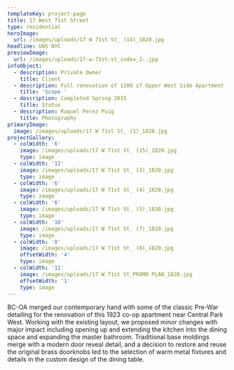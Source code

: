 ```yaml
---
templateKey: project-page
title: 17 West 71st Street
type: residential
heroImage:
  url: /images/uploads/17 W 71st St_ (14)_1820.jpg
headline: UWS NYC
previewImage:
  url: /images/uploads/17-w-71st-st_index_2-.jpg
infoObject:
  - description: Private Owner
    title: Client
  - description: Full renovation of 1200 sf Upper West Side Apartment
    title: 'Scope '
  - description: Completed Spring 2015
    title: Status
  - description: Raquel Perez Puig
    title: Photography
primaryImage:
  image: /images/uploads/17 W 71st St_ (1)_1820.jpg
projectGallery:
  - colWidth: '6'
    image: /images/uploads/17 W 71st St_ (15)_1820.jpg
    type: image
  - colWidth: '12'
    image: /images/uploads/17 W 71st St_ (3)_1820.jpg
    type: image
  - colWidth: '6'
    image: /images/uploads/17 W 71st St_ (4)_1820.jpg
    type: image
  - colWidth: '6'
    image: /images/uploads/17 W 71st St_ (5)_1820.jpg
    type: image
  - colWidth: '10'
    image: /images/uploads/17 W 71st St_ (7)_1820.jpg
    type: image
  - colWidth: '8'
    image: /images/uploads/17 W 71st St_ (8)_1820.jpg
    offsetWidth: '4'
    type: image
  - colWidth: '11'
    image: /images/uploads/17 W 71st St_PROMO PLAN_1820.jpg
    offsetWidth: '1'
    type: image
---
```

BC-OA merged our contemporary hand with some of the classic Pre-War detailing for the renovation of this 1923 co-op apartment near Central Park West. Working with the existing layout, we proposed minor changes with major impact including opening up and extending the kitchen into the dining space and expanding the master bathroom. Traditional base moldings merge with a modern door reveal detail, and a decision to restore and reuse the original brass doorknobs led to the selection of warm metal fixtures and details in the custom design of the dining table.
